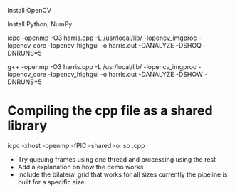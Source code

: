 Install OpenCV

Install Python, NumPy

icpc -openmp -O3 harris.cpp -L /usr/local/lib/ -lopencv_imgproc -lopencv_core -lopencv_highgui -o harris.out -DANALYZE -DSHOQ -DNRUNS=5

g++ -openmp -O3 harris.cpp -L /usr/local/lib/ -lopencv_imgproc -lopencv_core -lopencv_highgui -o harris.out -DANALYZE -DSHOW -DNRUNS=5

Compiling the cpp file as a shared library
==========================================
icpc -xhost -openmp -fPIC -shared -o <file>.so <file>.cpp

* Try queuing frames using one thread and processing using the rest
* Add a explanation on how the demo works
* Include the bilateral grid that works for all sizes
  currently the pipeline is built for a specific size.
